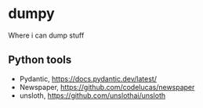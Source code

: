 # dumpy
Where i can dump stuff

## Python tools

- Pydantic, https://docs.pydantic.dev/latest/
- Newspaper, https://github.com/codelucas/newspaper
- unsloth, https://github.com/unslothai/unsloth